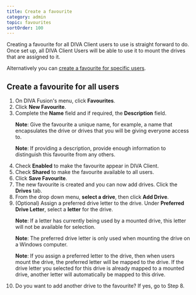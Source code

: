 ```yaml
---
title: Create a favourite
category: admin
topic: favourites
sortOrder: 100
---
```


Creating a favourite for all DIVA Client users to use is straight forward to do. Once set up, all DIVA Client Users will be able to use it to mount the drives that are assigned to it.

Alternatively you can [create a favourite for specific users](/v2/articles/create-favourite-specific-users.html).

## Create a favourite for all users

<ol>

  <li>On DIVA Fusion's menu, click <strong>Favourites</strong>.</li>

  <li>Click <strong>New Favourite</strong>.</li>

  <li>
    Complete the <strong>Name</strong> field and if required, the <strong>Description</strong> field.
    <p class="note"><strong>Note</strong>: Give the favourite a unique name, for example, a name that encapsulates the drive or drives that you will be giving everyone access to.</p>
    <p class="note"><strong>Note</strong>: If providing a description, provide enough information to distinguish this favourite from any others.</p>
  </li>

  <li>Check <strong>Enabled</strong> to make the favourite appear in DIVA Client.</li>

  <li>Check <strong>Shared</strong> to make the favourite available to all users.</li>

  <li>Click <strong>Save Favourite</strong>.

  <li>The new favourite is created and you can now add drives. Click the <strong>Drives</strong> tab.</li>

  <li>From the drop down menu, <strong>select a drive</strong>, then click <strong>Add Drive</strong>.</li>

  <li>
    (Optional) Assign a preferred drive letter to the drive. Under <strong>Preferred Drive Letter</strong>, select a <strong>letter</strong> for the drive.
    <p class="note"><strong>Note</strong>: If a letter has currently being used by a mounted drive, this letter will not be available for selection.</p>
    <p class="note"><strong>Note</strong>: The preferred drive letter is only used when mounting the drive on a Windows computer.</p>
    <p class="note"><strong>Note</strong>: If you assign a preferred letter to the drive, then when users mount the drive, the preferred letter will be mapped to the drive. If the drive letter you selected for this drive is already mapped to a mounted drive, another letter will automatically be mapped to this drive.</p>
  </li>

  <li>Do you want to add another drive to the favourite? If yes, go to Step 8.</li>

</ol>
